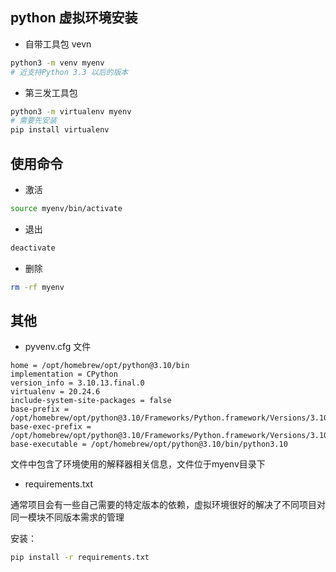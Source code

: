 ## python 虚拟环境安装

- 自带工具包 vevn

```sh
python3 -m venv myenv
# 近支持Python 3.3 以后的版本
```

- 第三发工具包

```sh
python3 -m virtualenv myenv
# 需要先安装
pip install virtualenv
```



## 使用命令

- 激活

```sh
source myenv/bin/activate
```

- 退出

```sh
deactivate
```

- 删除

```sh
rm -rf myenv
```

## 其他

- pyvenv.cfg 文件

```text
home = /opt/homebrew/opt/python@3.10/bin
implementation = CPython
version_info = 3.10.13.final.0
virtualenv = 20.24.6
include-system-site-packages = false
base-prefix = /opt/homebrew/opt/python@3.10/Frameworks/Python.framework/Versions/3.10
base-exec-prefix = /opt/homebrew/opt/python@3.10/Frameworks/Python.framework/Versions/3.10
base-executable = /opt/homebrew/opt/python@3.10/bin/python3.10
```

文件中包含了环境使用的解释器相关信息，文件位于myenv目录下

- requirements.txt

通常项目会有一些自己需要的特定版本的依赖，虚拟环境很好的解决了不同项目对同一模块不同版本需求的管理

安装：

```sh
pip install -r requirements.txt
```



